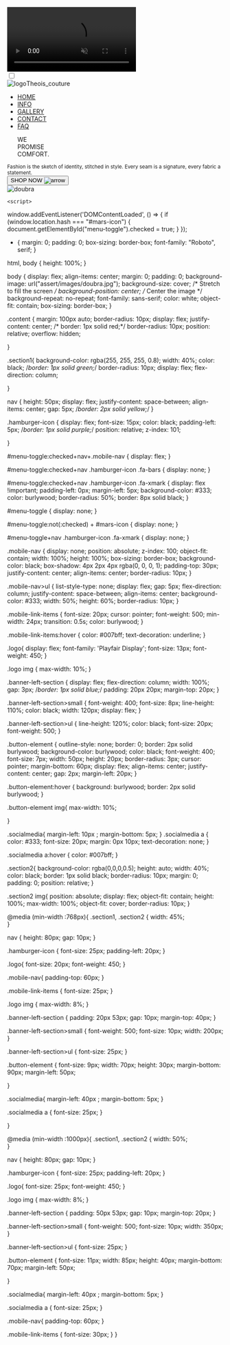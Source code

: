 <video autoplay muted loop playsinline>
  <source src="me.mp4" type="video/mp4">
</video>

<!DOCTYPE html>
<html lang="en">
  <head>
    <meta charset="UTF-8" />
    <meta name="viewport" content="width=device-width, initial-scale=1.0" />
    <title>Theois_couture</title>
    <link rel="stylesheet" href="secondpage.css" />
    <link rel="preconnect" href="https://fonts.googleapis.com" />
    <link rel="preconnect" href="https://fonts.gstatic.com" crossorigin />
    <link
      href="https://fonts.googleapis.com/css2?family=Arimo:ital,wght@0,400..700;1,400..700&family=Josefin+Sans:ital,wght@0,100..700;1,100..700&family=Roboto:ital,wght@0,100..900;1,100..900&display=swap"
      rel="stylesheet"
    />
    <link
      rel="stylesheet"
      href="https://cdnjs.cloudflare.com/ajax/libs/font-awesome/6.7.2/css/all.min.css"
      integrity="sha512-Evv84Mr4kqVGRNSgIGL/F/aIDqQb7xQ2vcrdIwxfjThSH8CSR7PBEakCr51Ck+w+/U6swU2Im1vVX0SVk9ABhg=="
      crossorigin="anonymous"
      referrerpolicy="no-referrer"
    />
  </head>
  <body>
    <div class="content">
      <div class="section1">
        <input type="checkbox" id="menu-toggle" />
        <nav>
          <label for="menu-toggle" class="hamburger-icon"
        ><i class="fa-solid fa-bars"></i> <div id="mars-icon"><i class="fa-solid fa-xmark" ></i
      ></div></label>
      <div class="logo"><img src="./assert/images/logo.jpg" alt="logo" />Theois_couture</div>
    </nav>
    <div class="mobile-nav">
      <ul>
        <li ><a href="index.html" class="mobile-link-items">HOME</a></li>
        <li > <a href="infopage.html" class="mobile-link-items">INFO</a></li>
        <li > <a href="gallerypage.html" class="mobile-link-items">GALLERY</a></li>
        <li > <a href="contactpage.html" class="mobile-link-items">CONTACT</a></li>
        <li > <a href="faqpage.html" class="mobile-link-items">FAQ</a></li>
      </ul>
    </div>
    <div class="banner-left-section">
      <ul>
        <div>WE</div>
        <div>PROMISE</div>
        <div>COMFORT.</div>
      </ul>
            <small>Fashion is the sketch of identity, stitched in style.
Every seam is a signature, every fabric a statement.</small>
    </div>
    <button class="button-element">
          SHOP NOW <img src="./assert/images/arrow.svg" alt="arrow" />
        </button>
        <div class="socialmedia">
  <a href="https://www.instagram.com/theois__couture?igsh=MWNuZzkyeGJkZThxMw%3D%3D&utm_source=qr" target="_blank"><i class="fab fa-instagram"></i></a>
  <a href="https://www.tiktok.com/@theois_couture?_t=ZM-8x2SUVO4Le1&_r=1" target="_blank"><i class="fab fa-tiktok"></i></a>
  <a href="mailto:d26796766@gmail.com"><i class="fas fa-envelope"></i></a>
        </div>
      </div>
      <div class="section2"><img src="assert/images/doubra.jpg" alt="doubra"></div>
    </div>



    
    <script>
  window.addEventListener('DOMContentLoaded', () => {
    if (window.location.hash === "#mars-icon") {
      document.getElementById("menu-toggle").checked = true;
    }
  });
    </script>
  </body>
</html>



* {
  margin: 0;
  padding: 0;
  box-sizing: border-box;
  font-family: "Roboto", serif;
}


html, body {
    height: 100%;
}

 body {
  display: flex;
  align-items: center;
  margin: 0;
  padding: 0;
  background-image: url("assert/images/doubra.jpg");
  background-size: cover; /* Stretch to fill the screen */
  background-position: center; /* Center the image */
  background-repeat: no-repeat;
  font-family: sans-serif;
  color: white; 
  object-fit: contain;
  box-sizing: border-box;
}

.content {
  margin: 100px auto;
  border-radius: 10px;
  display: flex;
  justify-content: center;
 /* border: 1px solid red;*/
  border-radius: 10px;
   position: relative;
  overflow: hidden;
  
}

.section1{
    background-color: rgba(255, 255, 255, 0.8);
    width: 40%;
    color: black;
    /*border: 1px solid green;*/
    border-radius: 10px;
    display: flex;
    flex-direction: column;
   
}


nav {
  height: 50px;
  display: flex;
  justify-content: space-between;
  align-items: center;
  gap: 5px;
/*border: 2px solid yellow;*/
}

.hamburger-icon {
  display: flex;
  font-size: 15px;
  color: black;
  padding-left: 5px;
  /*border: 1px solid purple;*/
  position: relative;
  z-index: 101;

}

#menu-toggle:checked+nav+.mobile-nav {
  display: flex;
}

#menu-toggle:checked+nav .hamburger-icon .fa-bars {
  display: none;
}

#menu-toggle:checked+nav .hamburger-icon .fa-xmark {
  display: flex !important;
  padding-left: 0px;
  margin-left: 5px;
  background-color: #333;
  color: burlywood;
  border-radius: 50%;
  border: 8px solid black;
}


#menu-toggle {
  display: none;
}

#menu-toggle:not(:checked) + #mars-icon {
  display: none;
}

#menu-toggle+nav .hamburger-icon .fa-xmark {
  display: none;
}

.mobile-nav {
  display: none;
  position: absolute;
  z-index: 100;
  object-fit: contain;
  width: 100%;
  height: 100%;
  box-sizing: border-box;
  background-color: black;
  box-shadow: 4px 2px 4px rgba(0, 0, 0, 1);
  padding-top: 30px;
  justify-content: center;
  align-items: center;
  border-radius: 10px;
}

.mobile-nav>ul {
  list-style-type: none;
  display: flex;
  gap: 5px;
  flex-direction: column;
  justify-content: space-between;
  align-items: center;
  background-color: #333;
  width: 50%;
  height: 60%;
  border-radius: 10px;
}


.mobile-link-items {
  font-size: 20px;
  cursor: pointer;
  font-weight: 500;
  min-width: 24px;
  transition: 0.5s;
  color: burlywood;
}



.mobile-link-items:hover {
  color: #007bff;
  text-decoration: underline;
}

.logo{
    display: flex;
    font-family: 'Playfair Display';
    font-size: 13px;
    font-weight: 450;
}


.logo img {
  max-width: 10%;
}



.banner-left-section {
  display: flex;
  flex-direction: column;
  width: 100%;
  gap: 3px;
  /*border: 1px solid blue;*/
 padding: 20px 20px;
 margin-top: 20px;
}

.banner-left-section>small {
  font-weight: 400;
  font-size: 8px;
  line-height: 110%;
  color: black;
  width: 120px;
  display: flex;
}

.banner-left-section>ul {
  line-height: 120%;
  color: black;
  font-size: 20px;
  font-weight: 500;
}


.button-element {
  outline-style: none;
  border: 0;
  border: 2px solid burlywood;
  background-color: burlywood;
  color: black;
  font-weight: 400;
  font-size: 7px;
  width: 50px;
  height: 20px;
  border-radius: 3px;
  cursor: pointer;
  margin-bottom: 60px;
  display: flex;
  align-items: center;
  justify-content: center;
  gap: 2px;
  margin-left: 20px;
}



.button-element:hover {
  background: burlywood;
  border: 2px solid burlywood;
}

.button-element img{
  max-width: 10%;
  
}

.socialmedia{
  margin-left: 10px ;
  margin-bottom: 5px;
}
.socialmedia a {
  color: #333;
  font-size: 20px;
  margin: 0px 10px;
  text-decoration: none;
}


.socialmedia a:hover {
  color: #007bff; 
}

.section2{
    background-color: rgba(0,0,0,0.5);
    height: auto;
    width: 40%;
    color: black;
    border: 1px solid black;
    border-radius: 10px;
    margin: 0;
  padding: 0;
  position: relative;
}

.section2 img{
  position: absolute;
  display: flex;
  object-fit: contain;
  height: 100%;
  max-width: 100%;
  object-fit: cover;
  border-radius: 10px;
}

@media (min-width :768px){
   .section1,
   .section2 {
    width: 45%;  
}

nav {
  height: 80px;
  gap: 10px;
}

.hamburger-icon {
  font-size: 25px;
  padding-left: 20px;
}

.logo{
    font-size: 20px;
    font-weight: 450;
}

.mobile-nav{
  padding-top: 60px;
}


.mobile-link-items {
  font-size: 25px;
}

.logo img {
  max-width: 8%;
}

.banner-left-section {
 padding: 20px 53px;
 gap: 10px;
 margin-top: 40px;
}

  .banner-left-section>small {
  font-weight: 500;
  font-size: 10px;
  width: 200px;
}

.banner-left-section>ul {
  font-size: 25px;
}

.button-element {
  font-size: 9px;
  width: 70px;
  height: 30px;
  margin-bottom: 90px;
  margin-left: 50px;

}

.socialmedia{
  margin-left: 40px ;
  margin-bottom: 5px;
}

.socialmedia a {
  font-size: 25px;
}

}

@media (min-width :1000px){
   .section1,
   .section2 {
    width: 50%;  
}

nav {
  height: 80px;
  gap: 10px;
}

.hamburger-icon {
  font-size: 25px;
  padding-left: 20px;
}

.logo{
    font-size: 25px;
    font-weight: 450;
}


.logo img {
  max-width: 8%;
}

.banner-left-section {
 padding: 50px 53px;
 gap: 10px;
 margin-top: 20px;
}

  .banner-left-section>small {
  font-weight: 500;
  font-size: 10px;
  width: 350px;
}

.banner-left-section>ul {
  font-size: 25px;
}

.button-element {
  font-size: 11px;
  width: 85px;
  height: 40px;
  margin-bottom: 70px;
  margin-left: 50px;

}

.socialmedia{
  margin-left: 40px ;
  margin-bottom: 5px;
}

.socialmedia a {
  font-size: 25px;
}

.mobile-nav{
  padding-top: 60px;
}


.mobile-link-items {
  font-size: 30px;
}
}